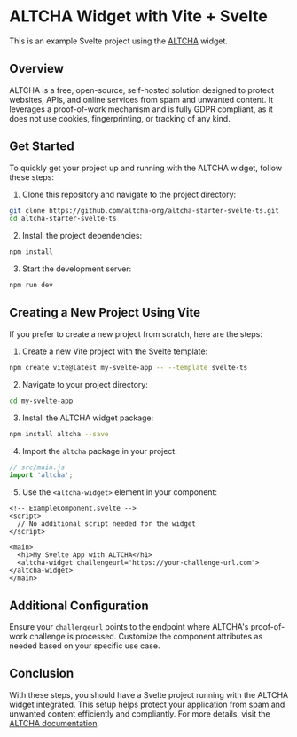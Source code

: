 # ALTCHA Widget with Vite + Svelte

This is an example Svelte project using the [ALTCHA](https://altcha.org) widget.

## Overview

ALTCHA is a free, open-source, self-hosted solution designed to protect websites, APIs, and online services from spam and unwanted content. It leverages a proof-of-work mechanism and is fully GDPR compliant, as it does not use cookies, fingerprinting, or tracking of any kind.

## Get Started

To quickly get your project up and running with the ALTCHA widget, follow these steps:

1. Clone this repository and navigate to the project directory:

```sh
git clone https://github.com/altcha-org/altcha-starter-svelte-ts.git
cd altcha-starter-svelte-ts
```

2. Install the project dependencies:

```sh
npm install
```

3. Start the development server:

```sh
npm run dev
```

## Creating a New Project Using Vite

If you prefer to create a new project from scratch, here are the steps:

1. Create a new Vite project with the Svelte template:

```sh
npm create vite@latest my-svelte-app -- --template svelte-ts
```

2. Navigate to your project directory:

```sh
cd my-svelte-app
```

3. Install the ALTCHA widget package:

```sh
npm install altcha --save
```

4. Import the `altcha` package in your project:

```javascript
// src/main.js
import 'altcha';
```

5. Use the `<altcha-widget>` element in your component:

```svelte
<!-- ExampleComponent.svelte -->
<script>
  // No additional script needed for the widget
</script>

<main>
  <h1>My Svelte App with ALTCHA</h1>
  <altcha-widget challengeurl="https://your-challenge-url.com"></altcha-widget>
</main>
```

## Additional Configuration

Ensure your `challengeurl` points to the endpoint where ALTCHA's proof-of-work challenge is processed. Customize the component attributes as needed based on your specific use case.

## Conclusion

With these steps, you should have a Svelte project running with the ALTCHA widget integrated. This setup helps protect your application from spam and unwanted content efficiently and compliantly. For more details, visit the [ALTCHA documentation](https://altcha.org/docs).